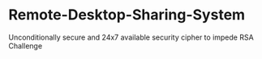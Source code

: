 # Remote-Desktop-Sharing-System
Unconditionally secure and 24x7 available security cipher to impede RSA Challenge
